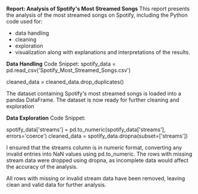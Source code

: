 **Report: Analysis of Spotify's Most Streamed Songs**
This report presents the analysis of the most streamed songs on Spotify, including the Python code used for:
- data handling
- cleaning
- exploration
- visualization along with explanations and interpretations of the results.

**Data Handling**
Code Snippet:
spotify_data = pd.read_csv('Spotify_Most_Streamed_Songs.csv')

cleaned_data = cleaned_data.drop_duplicates()

The dataset containing Spotify's most streamed songs is loaded into a pandas DataFrame. The dataset is now ready for further cleaning and exploration


**Data Exploration**
Code Snippet:

spotify_data['streams'] = pd.to_numeric(spotify_data['streams'], errors='coerce')
cleaned_data = spotify_data.dropna(subset=['streams'])

I ensured that the streams column is in numeric format, converting any invalid entries into NaN values using pd.to_numeric. 
The rows with missing stream data were dropped using dropna, as incomplete data would affect the accuracy of the analysis.

All rows with missing or invalid stream data have been removed, leaving clean and valid data for further analysis.
